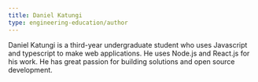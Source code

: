 ```yaml
---
title: Daniel Katungi
type: engineering-education/author
---
```

Daniel Katungi is a third-year undergraduate student who uses Javascript and typescript to make web applications. He uses Node.js and React.js for his work. He has great passion for building solutions and open source development.
